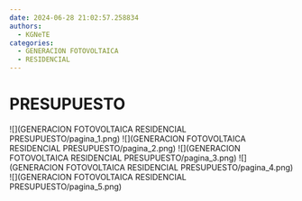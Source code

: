 ```yaml
---
date: 2024-06-28 21:02:57.258834
authors:
  - KGNeTE
categories:
  - GENERACION FOTOVOLTAICA
  - RESIDENCIAL
---
```

# PRESUPUESTO
![](GENERACION FOTOVOLTAICA RESIDENCIAL PRESUPUESTO/pagina_1.png)
![](GENERACION FOTOVOLTAICA RESIDENCIAL PRESUPUESTO/pagina_2.png)
![](GENERACION FOTOVOLTAICA RESIDENCIAL PRESUPUESTO/pagina_3.png)
![](GENERACION FOTOVOLTAICA RESIDENCIAL PRESUPUESTO/pagina_4.png)
![](GENERACION FOTOVOLTAICA RESIDENCIAL PRESUPUESTO/pagina_5.png)

